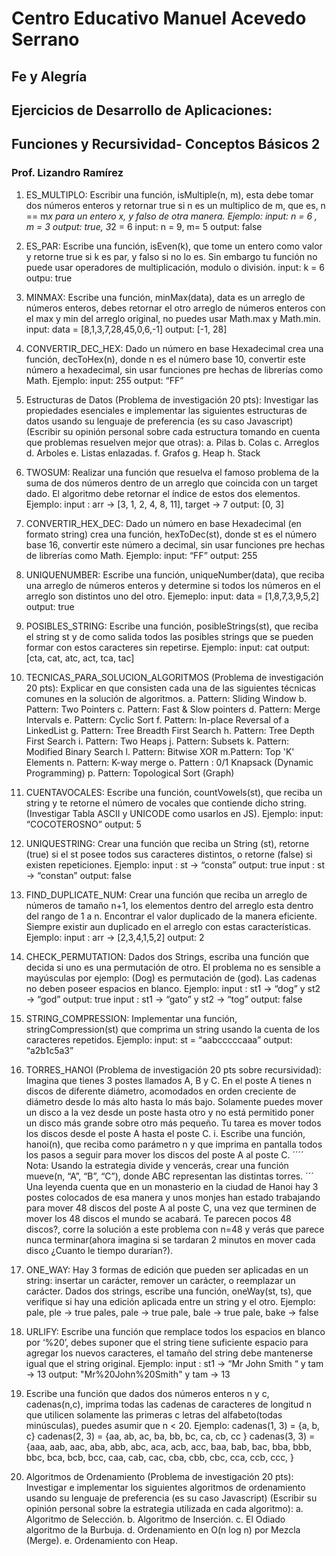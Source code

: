 # Centro Educativo Manuel Acevedo Serrano

## Fe y Alegría

## Ejercicios de Desarrollo de Aplicaciones:

## Funciones y Recursividad- Conceptos Básicos 2

### Prof. Lizandro Ramírez



1. ES_MULTIPLO: Escribir una función, isMultiple(n, m), esta debe tomar dos
   números enteros y retornar true si n es un multiplico de m, que es, n == m*x para
   un entero x, y falso de otra manera. Ejemplo:
   input: n = 6 , m = 3
   output: true, 3*2 = 6
   input: n = 9, m= 5
   output: false

2. ES_PAR: Escribe una función, isEven(k), que tome un entero como valor y retorne
   true si k es par, y falso si no lo es. Sin embargo tu función no puede usar
   operadores de multiplicación, modulo o división.
   input: k = 6
   outpu: true

3. MINMAX: Escribe una función, minMax(data), data es un arreglo de números
   enteros, debes retornar el otro arreglo de números enteros con el max y min del
   arreglo original, no puedes usar Math.max y Math.min.
   input: data = [8,1,3,7,28,45,0,6,-1]
   output: [-1, 28]

4. CONVERTIR_DEC_HEX: Dado un número en base Hexadecimal crea una función,
   decToHex(n), donde n es el número base 10, convertir este número a hexadecimal,
   sin usar funciones pre hechas de librerías como Math. Ejemplo:
   input: 255
   output: “FF”

5. Estructuras de Datos (Problema de investigación 20 pts): Investigar las
   propiedades esenciales e implementar las siguientes estructuras de datos usando
   su lenguaje de preferencia (es su caso Javascript) (Escribir su opinión personal sobre
   cada estructura tomando en cuenta que problemas resuelven mejor que
   otras):
   a. Pilas
   b. Colas
   c. Arreglos
   d. Arboles
   e. Listas enlazadas.
   f. Grafos
   g. Heap
   h. Stack

6. TWOSUM: Realizar una función que resuelva el famoso problema de la suma de
   dos números dentro de un arreglo que coincida con un target dado. El algoritmo
   debe retornar el índice de estos dos elementos. Ejemplo:
   input : arr → [3, 1, 2, 4, 8, 11], target → 7
   output: [0, 3]

7. CONVERTIR_HEX_DEC: Dado un número en base Hexadecimal (en formato
   string) crea una función, hexToDec(st), donde st es el número base 16, convertir
   este número a decimal, sin usar funciones pre hechas de librerías como Math.
   Ejemplo:
   input: “FF”
   output: 255

8. UNIQUENUMBER: Escribe una función, uniqueNumber(data), que reciba una
   arreglo de números enteros y determine si todos los números en el arreglo son
   distintos uno del otro. Ejemeplo:
   input: data = [1,8,7,3,9,5,2]
   output: true

9. POSIBLES_STRING: Escribe una función, posibleStrings(st), que reciba el string st
   y de como salida todos las posibles strings que se pueden formar con estos
   caracteres sin repetirse. Ejemplo:
   input: cat
   output: [cta, cat, atc, act, tca, tac]

10. TECNICAS_PARA_SOLUCION_ALGORITMOS (Problema de investigación 20
    pts): Explicar en que consisten cada una de las siguientes técnicas comunes en la
    solución de algoritmos.
    a. Pattern: Sliding Window
    b. Pattern: Two Pointers
    c. Pattern: Fast & Slow pointers
    d. Pattern: Merge Intervals
    e. Pattern: Cyclic Sort
    f. Pattern: In-place Reversal of a LinkedList
    g. Pattern: Tree Breadth First Search
    h. Pattern: Tree Depth First Search
    i. Pattern: Two Heaps
    j. Pattern: Subsets
    k. Pattern: Modified Binary Search
    l. Pattern: Bitwise XOR
    m.Pattern: Top 'K' Elements
    n. Pattern: K-way merge
    o. Pattern : 0/1 Knapsack (Dynamic Programming)
    p. Pattern: Topological Sort (Graph)

11. CUENTAVOCALES: Escribe una función, countVowels(st), que reciba un string y te
    retorne el número de vocales que contiende dicho string. (Investigar Tabla ASCII y
    UNICODE como usarlos en JS). Ejemplo:
    input: “COCOTEROSNO”
    output: 5

12. UNIQUESTRING: Crear una función que reciba un String (st), retorne (true) si el st
    posee todos sus caracteres distintos, o retorne (false) si existen repeticiones.
    Ejemplo:
    input : st → “consta”
    output: true
    input : st → “constan”
    output: false

13. FIND_DUPLICATE_NUM: Crear una función que reciba un arreglo de números de
    tamaño n+1, los elementos dentro del arreglo esta dentro del rango de 1 a n.
    Encontrar el valor duplicado de la manera eficiente. Siempre existir aun duplicado
    en el arreglo con estas características. Ejemplo:
    input : arr → [2,3,4,1,5,2]
    output: 2

14. CHECK_PERMUTATION: Dados dos Strings, escriba una función que decida si
    uno es una permutación de otro. El problema no es sensible a mayúsculas por
    ejemplo: (Dog) es permutación de (god). Las cadenas no deben poseer espacios
    en blanco. Ejemplo:
    input : st1 → “dog” y st2 → “god”
    output: true
    input : st1 → “gato” y st2 → “tog”
    output: false

15. STRING_COMPRESSION: Implementar una función, stringCompression(st) que
    comprima un string usando la cuenta de los caracteres repetidos. Ejemplo:
    input: st = “aabcccccaaa”
    output: “a2b1c5a3”

16. TORRES_HANOI (Problema de investigación 20 pts sobre recursividad): Imagina
    que tienes 3 postes llamados A, B y C. En el poste A tienes n discos de diferente
    diámetro, acomodados en orden creciente de diámetro desde lo más alto hasta lo
    más bajo. Solamente puedes mover un disco a la vez desde un poste hasta otro y
    no está permitido poner un disco más grande sobre otro más pequeño. Tu tarea es
    mover todos los discos desde el poste A hasta el poste C.
    i. Escribe una función, hanoi(n), que reciba como parámetro n y que
    imprima en pantalla todos los pasos a seguir para mover los discos
    del poste A al poste C.
    ´´´´
    Nota: Usando la estrategia divide y vencerás, crear una función mueve(n, “A”, “B”,
    “C”), donde ABC representan las distintas torres.
    ´´´
    Una leyenda cuenta que en un monasterio en la ciudad de Hanoi hay 3 postes
    colocados de esa manera y unos monjes han estado trabajando para mover 48
    discos del poste A al poste C, una vez que terminen de mover los 48 discos el
    mundo se acabará. Te parecen pocos 48 discos?, corre la solución a este
    problema con n=48 y verás que parece nunca terminar(ahora imagina si se
    tardaran 2 minutos en mover cada disco ¿Cuanto le tiempo durarían?).
    
17. ONE_WAY: Hay 3 formas de edición que pueden ser aplicadas en un string:
    insertar un carácter, remover un carácter, o reemplazar un carácter. Dados dos
    strings, escribe una función, oneWay(st, ts), que verifique si hay una edición
    aplicada entre un string y el otro. Ejemplo:
    pale, ple → true
    pales, pale → true
    pale, bale → true
    pale, bake → false

18. URLIFY: Escribe una función que remplace todos los espacios en blanco por ‘%20’,
    debes suponer que el string tiene suficiente espacio para agregar los nuevos
    caracteres, el tamaño del string debe mantenerse igual que el string original.
    Ejemplo:
    input : st1 → “Mr John Smith “ y tam → 13
    output: "Mr%20John%20Smith" y tam → 13

19. Escribe una función que dados dos números enteros n y c, cadenas(n,c), imprima
    todas las cadenas de caracteres de longitud n que utilicen solamente las primeras c
    letras del alfabeto(todas minúsculas), puedes asumir que n < 20. Ejemplo:
    cadenas(1, 3) = {a, b, c}
    cadenas(2, 3) = {aa, ab, ac, ba, bb, bc, ca, cb, cc }
    cadenas(3, 3) = {aaa, aab, aac, aba, abb, abc, aca, acb, acc, baa, bab, bac,
    bba, bbb, bbc, bca, bcb, bcc, caa, cab, cac, cba, cbb, cbc, cca, ccb, ccc, }

20. Algoritmos de Ordenamiento (Problema de investigación 20 pts): Investigar e
    implementar los siguientes algoritmos de ordenamiento usando su lenguaje de
    preferencia (es su caso Javascript) (Escribir su opinión personal sobre la estrategia
    utilizada en cada algoritmo):
    a. Algoritmo de Selección.
    b. Algoritmo de Inserción.
    c. El Odiado algoritmo de la Burbuja.
    d. Ordenamiento en O(n log n) por Mezcla (Merge).
    e. Ordenamiento con Heap.
